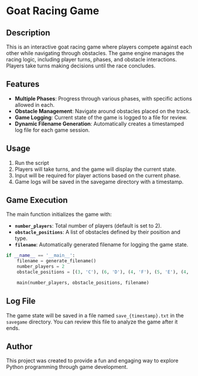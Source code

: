 # Goat Racing Game

## **Description**


This is an interactive goat racing game where players compete against each other while navigating through obstacles. The game engine manages the racing logic, including player turns, phases, and obstacle interactions. Players take turns making decisions until the race concludes.

## **Features**

- **Multiple Phases**: Progress through various phases, with specific actions allowed in each.
- **Obstacle Management**: Navigate around obstacles placed on the track.
- **Game Logging**: Current state of the game is logged to a file for review.
- **Dynamic Filename Generation**: Automatically creates a timestamped log file for each game session.

## **Usage**
1.  Run the script
2.  Players will take turns, and the game will display the current state.
3.  Input will be required for player actions based on the current phase.
4.  Game logs will be saved in the savegame directory with a timestamp.

## **Game Execution**

The main function initializes the game with:

- **`number_players`**: Total number of players (default is set to 2).
- **`obstacle_positions`**: A list of obstacles defined by their position and type.
- **`filename`**: Automatically generated filename for logging the game state.

```python
if __name__ == '__main__':
    filename = generate_filename()    
    number_players = 2
    obstacle_positions = [(3, 'C'), (6, 'D'), (4, 'F'), (5, 'E'), (4, 'D')]

    main(number_players, obstacle_positions, filename)
```

## **Log File**

The game state will be saved in a file named `save_{timestamp}.txt` in the `savegame` directory. You can review this file to analyze the game after it ends.

## **Author**

This project was created to provide a fun and engaging way to explore Python programming through game development.
